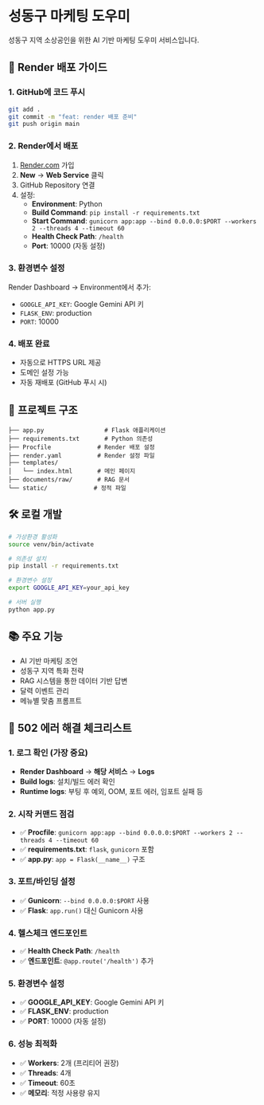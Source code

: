 # 성동구 마케팅 도우미

성동구 지역 소상공인을 위한 AI 기반 마케팅 도우미 서비스입니다.

## 🚀 Render 배포 가이드

### 1. GitHub에 코드 푸시
```bash
git add .
git commit -m "feat: render 배포 준비"
git push origin main
```

### 2. Render에서 배포
1. [Render.com](https://render.com) 가입
2. **New** → **Web Service** 클릭
3. GitHub Repository 연결
4. 설정:
   - **Environment**: Python
   - **Build Command**: `pip install -r requirements.txt`
   - **Start Command**: `gunicorn app:app --bind 0.0.0.0:$PORT --workers 2 --threads 4 --timeout 60`
   - **Health Check Path**: `/health`
   - **Port**: 10000 (자동 설정)

### 3. 환경변수 설정
Render Dashboard → Environment에서 추가:
- `GOOGLE_API_KEY`: Google Gemini API 키
- `FLASK_ENV`: production
- `PORT`: 10000

### 4. 배포 완료
- 자동으로 HTTPS URL 제공
- 도메인 설정 가능
- 자동 재배포 (GitHub 푸시 시)

## 📁 프로젝트 구조
```
├── app.py                 # Flask 애플리케이션
├── requirements.txt       # Python 의존성
├── Procfile             # Render 배포 설정
├── render.yaml          # Render 설정 파일
├── templates/
│   └── index.html       # 메인 페이지
├── documents/raw/       # RAG 문서
└── static/             # 정적 파일
```

## 🛠️ 로컬 개발
```bash
# 가상환경 활성화
source venv/bin/activate

# 의존성 설치
pip install -r requirements.txt

# 환경변수 설정
export GOOGLE_API_KEY=your_api_key

# 서버 실행
python app.py
```

## 📚 주요 기능
- AI 기반 마케팅 조언
- 성동구 지역 특화 전략
- RAG 시스템을 통한 데이터 기반 답변
- 달력 이벤트 관리
- 메뉴별 맞춤 프롬프트

## 🔧 502 에러 해결 체크리스트

### 1. 로그 확인 (가장 중요)
- **Render Dashboard** → **해당 서비스** → **Logs**
- **Build logs**: 설치/빌드 에러 확인
- **Runtime logs**: 부팅 후 예외, OOM, 포트 에러, 임포트 실패 등

### 2. 시작 커맨드 점검
- ✅ **Procfile**: `gunicorn app:app --bind 0.0.0.0:$PORT --workers 2 --threads 4 --timeout 60`
- ✅ **requirements.txt**: `flask`, `gunicorn` 포함
- ✅ **app.py**: `app = Flask(__name__)` 구조

### 3. 포트/바인딩 설정
- ✅ **Gunicorn**: `--bind 0.0.0.0:$PORT` 사용
- ✅ **Flask**: `app.run()` 대신 Gunicorn 사용

### 4. 헬스체크 엔드포인트
- ✅ **Health Check Path**: `/health`
- ✅ **엔드포인트**: `@app.route('/health')` 추가

### 5. 환경변수 설정
- ✅ **GOOGLE_API_KEY**: Google Gemini API 키
- ✅ **FLASK_ENV**: production
- ✅ **PORT**: 10000 (자동 설정)

### 6. 성능 최적화
- ✅ **Workers**: 2개 (프리티어 권장)
- ✅ **Threads**: 4개
- ✅ **Timeout**: 60초
- ✅ **메모리**: 적정 사용량 유지
